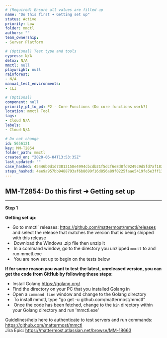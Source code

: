 ```yaml
---
# (Required) Ensure all values are filled up
name: "Do this first ➜ Getting set up"
status: Active
priority: Low
folder: mmctl
authors: ""
team_ownership: 
- Server Platform

# (Optional) Test type and tools
cypress: N/A
detox: N/A
mmctl: null
playwright: null
rainforest: 
- N/A
manual_test_environments: 
- CLI

# (Optional)
component: null
priority_p1_to_p4: P2 - Core Functions (Do core functions work?)
location: mmctl Tool
tags: 
- Cloud N/A
labels: 
- Cloud-N/A

# Do not change
id: 5656121
key: MM-T2854
folder_path: mmctl
created_on: "2020-06-04T13:53:35Z"
last_updated: ""
case_hashed: 45446b0d1d73813158e4994cbcdb21f5dcf6e8d8fd9249c9d5fd7af183dea9760922f97862ac885381fcc4d2e940d28b
steps_hashed: 4ee9a957bb9488793af6b8699f16d856a89f0225faae5419fe5e3ff11a02d86c572fb9e236aff3c52b5b45802512912e
---
```


## MM-T2854: Do this first ➜ Getting set up

---

**Step 1**

**Getting set up**:

- Go to mmctl\` releases: <https://github.com/mattermost/mmctl/releases> and select the release that matches the version that is being shipped with this release
-  Download the Windows .zip file then unzip it
-  In a command window, go to the directory you unzipped `mmctl` to and run mmctl.exe
-  You are now set up to begin on the tests below

**If for some reason you want to test the latest, unreleased version, you can get the code from GitHub by following these steps**:

- Install Golang <https://golang.org/>
- Find the directory on your PC that you installed Golang in
- Open a `command line` window and change to the Golang directory
-  To install mmctl, type "go get -u github.com/mattermost/mmctl"
-  Once the code has been fetched, change to the `bin` directory within your Golang directory and run 'mmctl.exe'

Guidelines/help here to authenticate to test servers and run commands: <https://github.com/mattermost/mmctl>\
Jira Epic: <https://mattermost.atlassian.net/browse/MM-18663>
